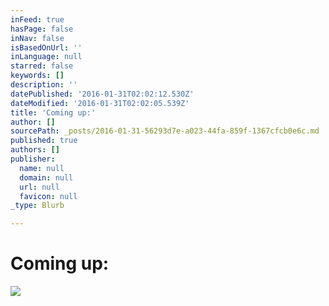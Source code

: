```yaml
---
inFeed: true
hasPage: false
inNav: false
isBasedOnUrl: ''
inLanguage: null
starred: false
keywords: []
description: ''
datePublished: '2016-01-31T02:02:12.530Z'
dateModified: '2016-01-31T02:02:05.539Z'
title: 'Coming up:'
author: []
sourcePath: _posts/2016-01-31-56293d7e-a023-44fa-859f-1367cfcb0e6c.md
published: true
authors: []
publisher:
  name: null
  domain: null
  url: null
  favicon: null
_type: Blurb

---
```

# Coming up:
![](https://s3-us-west-2.amazonaws.com/the-grid-img/p/090b6bef162a227fe0560dfa421367a89cbdb2b0.jpg)
